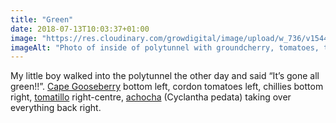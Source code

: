 ```yaml
---
title: "Green"
date: 2018-07-13T10:03:37+01:00
image: "https://res.cloudinary.com/growdigital/image/upload/w_736/v1544269991/tour-42324668894.jpg"
imageAlt: "Photo of inside of polytunnel with groundcherry, tomatoes, tomatillos and achocha plants"
---
```


My little boy walked into the polytunnel the other day and said “It’s gone all green!!”. [Cape Gooseberry](http://www.realseeds.co.uk/physalis.html) bottom left, cordon tomatoes left, chillies bottom right, [tomatillo](https://www.bbcgoodfood.com/recipes/tomatillo-salsa) right-centre, [achocha](http://www.realseeds.co.uk/cucumberrelatives.html) (Cyclantha pedata) taking over everything back right. 
